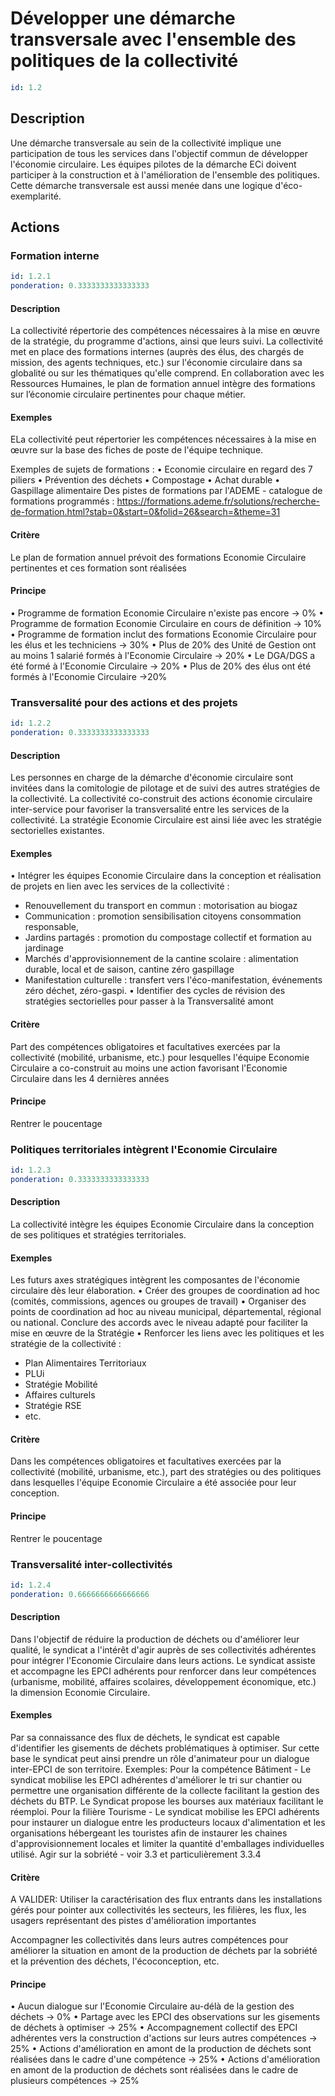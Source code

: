 # Développer une démarche transversale avec l'ensemble des politiques de la collectivité
```yaml
id: 1.2
```
## Description
Une démarche transversale au sein de la collectivité implique une participation de tous les services dans l'objectif commun de développer l'économie circulaire.
Les équipes pilotes de la démarche ECi doivent participer à la construction et à l'amélioration de l'ensemble des politiques.
Cette démarche transversale est aussi menée dans une logique d'éco-exemplarité.

## Actions
### Formation interne
```yaml
id: 1.2.1
ponderation: 0.3333333333333333
```
#### Description
La collectivité répertorie des compétences nécessaires à la mise en œuvre de la stratégie, du programme d'actions, ainsi que leurs suivi. 
La collectivité met en place des formations internes (auprès des élus, des chargés de mission, des agents techniques, etc.) sur l'économie circulaire dans sa globalité ou sur les thématiques qu'elle comprend.
En collaboration avec les Ressources Humaines, le plan de formation annuel intègre des formations sur l’économie circulaire pertinentes pour chaque métier.

#### Exemples
ELa collectivité peut répertorier les compétences nécessaires à la mise en œuvre sur la base des fiches de poste de l'équipe technique.

Exemples de sujets de formations :
• Economie circulaire en regard des 7 piliers
• Prévention des déchets
• Compostage
• Achat durable
• Gaspillage alimentaire
Des pistes de formations par l'ADEME - catalogue de formations programmés : https://formations.ademe.fr/solutions/recherche-de-formation.html?stab=0&start=0&folid=26&search=&theme=31

#### Critère
Le plan de formation annuel prévoit des formations Economie Circulaire pertinentes et ces formation sont réalisées

#### Principe
• Programme de formation Economie Circulaire n'existe pas encore → 0%
• Programme de formation Economie Circulaire en cours de définition → 10%
• Programme de formation inclut des formations Economie Circulaire pour les élus et les techniciens → 30%
• Plus de 20% des Unité de Gestion ont au moins 1 salarié formés à l'Economie Circulaire → 20%
• Le DGA/DGS a été formé à l'Economie Circulaire → 20%
• Plus de 20% des élus ont été formés à l'Economie Circulaire →20%


### Transversalité pour des actions et des projets
```yaml
id: 1.2.2
ponderation: 0.3333333333333333
```
#### Description
Les personnes en charge de la démarche d'économie circulaire sont invitées dans la comitologie de pilotage et de suivi des autres stratégies de la collectivité.
La collectivité co-construit des actions économie circulaire inter-service pour favoriser la transversalité entre les services de la collectivité.
La stratégie Economie Circulaire est ainsi liée avec les stratégie sectorielles existantes.

#### Exemples
• Intégrer les équipes Economie Circulaire dans la conception et réalisation de projets en lien avec les services de la collectivité :
-  Renouvellement du transport en commun : motorisation au biogaz
-  Communication :  promotion sensibilisation citoyens consommation responsable, 
-  Jardins partagés : promotion du compostage collectif et formation au jardinage
-  Marchés d'approvisionnement de la cantine scolaire : alimentation durable, local et de saison, cantine zéro gaspillage
-  Manifestation culturelle : transfert vers l'éco-manifestation, événements zéro déchet, zéro-gaspi.
• Identifier des cycles de révision des stratégies sectorielles pour passer à la Transversalité amont

#### Critère
Part des compétences obligatoires et facultatives exercées par la collectivité (mobilité, urbanisme, etc.) pour lesquelles l'équipe Economie Circulaire a co-construit au moins une action favorisant  l'Economie Circulaire dans les 4 dernières années

#### Principe
Rentrer le poucentage


### Politiques territoriales intègrent l'Economie Circulaire
```yaml
id: 1.2.3
ponderation: 0.3333333333333333
```
#### Description
La collectivité intègre les équipes Economie Circulaire dans la conception de ses politiques et stratégies territoriales.

#### Exemples
Les futurs axes stratégiques intègrent les composantes de l'économie circulaire dès leur élaboration.
•  Créer des groupes de coordination ad hoc (comités, commissions, agences ou groupes de travail)
• Organiser des points de coordination ad hoc au niveau municipal, départemental, régional ou national. Conclure des accords avec le niveau adapté pour faciliter la mise en œuvre de la Stratégie
• Renforcer les liens avec les politiques et les stratégie de la collectivité :
- Plan Alimentaires Territoriaux
- PLUi
- Stratégie Mobilité
- Affaires culturels
- Stratégie RSE
- etc.

#### Critère
Dans les compétences obligatoires et facultatives exercées par la collectivité (mobilité, urbanisme, etc.), part des stratégies ou des politiques dans lesquelles l'équipe Economie Circulaire a été associée pour leur conception.

#### Principe
Rentrer le poucentage


### Transversalité inter-collectivités
```yaml
id: 1.2.4
ponderation: 0.6666666666666666
```
#### Description
Dans l'objectif de réduire la production de déchets ou d'améliorer leur qualité, le syndicat a l'intérêt d'agir auprès de ses collectivités adhérentes pour intégrer l'Economie Circulaire dans leurs actions.
Le syndicat assiste et accompagne les EPCI adhérents pour renforcer dans leur compétences (urbanisme, mobilité, affaires scolaires, développement économique, etc.) la dimension Economie Circulaire.

#### Exemples
Par sa connaissance des flux de déchets, le syndicat est capable d'identifier les gisements de déchets problématiques à optimiser. Sur cette base le syndicat peut ainsi prendre un rôle d'animateur pour un dialogue inter-EPCI de son territoire.
Exemples:
Pour la compétence Bâtiment - Le syndicat mobilise les EPCI adhérentes d'améliorer le tri sur chantier ou permettre une organisation différente de la collecte facilitant la gestion des déchets du BTP. Le Syndicat propose les bourses aux matériaux facilitant le réemploi.
Pour la filière Tourisme - Le syndicat mobilise les EPCI adhérents pour instaurer un dialogue entre les producteurs locaux d'alimentation et les organisations hébergeant les touristes afin de instaurer les chaines d'approvisionnement locales et limiter la quantité d'emballages individuelles utilisé.
Agir sur la sobriété - voir 3.3 et particulièrement 3.3.4

#### Critère
A VALIDER: 
Utiliser la caractérisation des flux entrants dans les installations gérés pour pointer aux collectivités les secteurs, les filières, les flux, les usagers représentant des pistes d'amélioration importantes 

Accompagner les collectivités dans leurs autres compétences pour améliorer la situation en amont de la production de déchets par la sobriété et la prévention des déchets, l'écoconception, etc.

#### Principe
• Aucun dialogue sur l'Economie Circulaire au-délà de la gestion des déchets →  0%
• Partage avec les EPCI des observations sur les gisements de déchets à optimiser → 25%
• Accompagnement collectif des EPCI adhérentes vers la construction d'actions sur leurs autres compétences → 25%
• Actions d'amélioration en amont de la production de déchets sont réalisées dans le cadre d'une compétence → 25%
• Actions d'amélioration en amont de la production de déchets sont réalisées dans le cadre de plusieurs compétences → 25%


